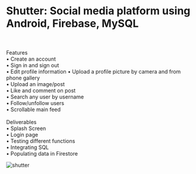 # Shutter: Social media platform using Android, Firebase, MySQL <br><br>

Features <br>
• Create an account<br>
• Sign in and sign out <br>
• Edit profile information
• Upload a profile picture by camera and from phone gallery <br>
• Upload an image/post <br>
• Like and comment on post <br>
• Search any user by username <br>
• Follow/unfollow users <br>
• Scrollable main feed <br>
<br>
Deliverables <br>
• Splash Screen <br>
• Login page <br>
• Testing different functions <br>
• Integrating SQL <br>
• Populating data in Firestore <br>

![shutter](https://user-images.githubusercontent.com/28630022/105335231-a6fbc900-5b8c-11eb-9165-3c3cb802a83c.gif)
